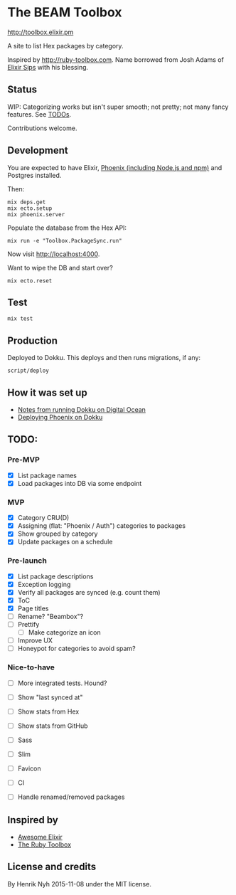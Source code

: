 # The BEAM Toolbox

<http://toolbox.elixir.pm>

A site to list Hex packages by category.

Inspired by <http://ruby-toolbox.com>. Name borrowed from Josh Adams of [Elixir Sips](http://elixirsips.com/) with his blessing.


## Status

WIP: Categorizing works but isn't super smooth; not pretty; not many fancy features. See [TODOs](#todo).

Contributions welcome.


## Development

You are expected to have Elixir, [Phoenix (including Node.js and npm)](http://www.phoenixframework.org/docs/installation) and Postgres installed.

Then:

    mix deps.get
    mix ecto.setup
    mix phoenix.server

Populate the database from the Hex API:

    mix run -e "Toolbox.PackageSync.run"

Now visit <http://localhost:4000>.


Want to wipe the DB and start over?

    mix ecto.reset


## Test

    mix test


## Production

Deployed to Dokku. This deploys and then runs migrations, if any:

    script/deploy

## How it was set up

* [Notes from running Dokku on Digital Ocean](https://gist.github.com/henrik/26bb73091712aa42abf2)
* [Deploying Phoenix on Dokku](https://gist.github.com/henrik/c70e32544e09c1a79841)


## TODO:

### Pre-MVP
- [x] List package names
- [x] Load packages into DB via some endpoint

### MVP
- [x] Category CRU(D)
- [x] Assigning (flat: "Phoenix / Auth") categories to packages
- [x] Show grouped by category
- [x] Update packages on a schedule

### Pre-launch
- [x] List package descriptions
- [x] Exception logging
- [x] Verify all packages are synced (e.g. count them)
- [x] ToC
- [x] Page titles
- [ ] Rename? "Beambox"?
- [ ] Prettify
  - [ ] Make categorize an icon
- [ ] Improve UX
- [ ] Honeypot for categories to avoid spam?

### Nice-to-have
- [ ] More integrated tests. Hound?
- [ ] Show "last synced at"
- [ ] Show stats from Hex
- [ ] Show stats from GitHub
- [ ] Sass
- [ ] Slim
- [ ] Favicon
- [ ] CI
- [ ] Handle renamed/removed packages


## Inspired by

* [Awesome Elixir](https://github.com/h4cc/awesome-elixir)
* [The Ruby Toolbox](https://www.ruby-toolbox.com/)


## License and credits

By Henrik Nyh 2015-11-08 under the MIT license.
